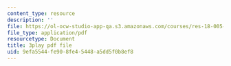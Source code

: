 ```yaml
---
content_type: resource
description: ''
file: https://ol-ocw-studio-app-qa.s3.amazonaws.com/courses/res-18-005-highlights-of-calculus-spring-2010/9efa5544fe908fe45448a5dd5f0b8ef8_oo1ZZlvT2LQ.pdf
file_type: application/pdf
resourcetype: Document
title: 3play pdf file
uid: 9efa5544-fe90-8fe4-5448-a5dd5f0b8ef8
---
```

